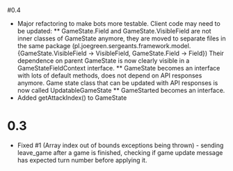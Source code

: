 #0.4
* Major refactoring to make bots more testable. Client code may need to be updated:
** GameState.Field and GameState.VisibleField are not inner classes of GameState anymore, they are moved to separate files in the same package
(pl.joegreen.sergeants.framework.model.{GameState.VisibleField -> VisibleField, GameState.Field -> Field})
Their dependence on parent GameState is now clearly visible in a GameStateFieldContext interface.
** GameState becomes an interface with lots of default methods, does not depend on API responses anymore.
Game state class that can be updated with API responses is now called UpdatableGameState
** GameStarted becomes an interface.
* Added getAttackIndex() to GameState

# 0.3
* Fixed #1 (Array index out of bounds exceptions being thrown) - sending leave_game after a game is finished, checking if game update message has expected turn number before applying it.
